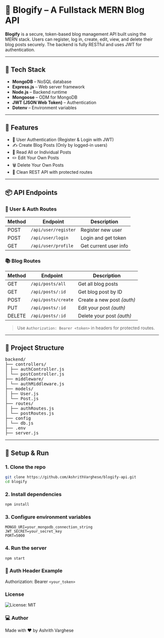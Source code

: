 # 📝 Blogify – A Fullstack MERN Blog API

**Blogify** is a secure, token-based blog management API built using the MERN stack. Users can register, log in, create, edit, view, and delete their blog posts securely. The backend is fully RESTful and uses JWT for authentication.

---

## 🚀 Tech Stack

- **MongoDB** – NoSQL database
- **Express.js** – Web server framework
- **Node.js** – Backend runtime
- **Mongoose** – ODM for MongoDB
- **JWT (JSON Web Token)** – Authentication
- **Dotenv** – Environment variables

---

## 📂 Features

- 🔐 User Authentication (Register & Login with JWT)
- ✍️ Create Blog Posts (Only by logged-in users)
- 📖 Read All or Individual Posts
- ✏️ Edit Your Own Posts
- 🗑️ Delete Your Own Posts
- 🧾 Clean REST API with protected routes

---

## 📦 API Endpoints

### 🔑 User & Auth Routes

| Method | Endpoint             | Description            |
|--------|----------------------|------------------------|
| POST   | `/api/user/register` | Register new user      |
| POST   | `/api/user/login`    | Login and get token    |
| GET    | `/api/user/profile`  | Get current user info  |

### 📚 Blog Routes

| Method | Endpoint             | Description                  |
|--------|----------------------|------------------------------|
| GET    | `/api/posts/all`     | Get all blog posts           |
| GET    | `/api/posts/:id`     | Get blog post by ID          |
| POST   | `/api/posts/create`  | Create a new post *(auth)*   |
| PUT    | `/api/posts/:id`     | Edit your post *(auth)*      |
| DELETE | `/api/posts/:id`     | Delete your post *(auth)*    |

> Use `Authorization: Bearer <token>` in headers for protected routes.

---

## 📁 Project Structure

<pre>
backend/
├── controllers/
│ ├── authController.js
│ └── postController.js
├── middleware/
│ └── authMiddleware.js
├── models/
│ ├── User.js
│ └── Post.js
├── routes/
│ ├── authRoutes.js
│ └── postRoutes.js
├── config
│ └── db.js
├── .env
├── server.js
</pre>
---

## 🔧 Setup & Run

### 1. Clone the repo

```bash
git clone https://github.com/AshrithVarghese/blogify-api.git
cd blogify
```

### 2. Install dependencies

```bash
npm install
```

### 3. Configure environment variables

```Create a .env file and add:
MONGO_URI=your_mongodb_connection_string
JWT_SECRET=your_secret_key
PORT=5000
```

### 4. Run the server

```bash
npm start
```

### 🔐 Auth Header Example

Authorization: Bearer `<your_token>`

### License

![License: MIT](https://img.shields.io/badge/License-MIT-yellow.svg)


### 💻 Author

Made with ❤️ by Ashrith Varghese
